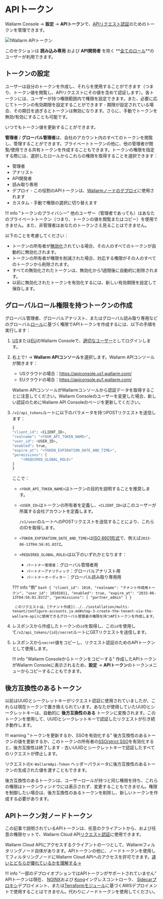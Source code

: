 [user-roles-article]:       ../../user-guides/settings/users.ja.md#user-roles
[img-api-tokens-edit]:      ../../images/api-tokens-edit.png

# APIトークン

Wallarm Console → **設定** → **APIトークン**で、[APIリクエスト認証](../../api/overview.ja.md)のためのトークンを管理できます。

![!Wallarm APIトークン][img-api-tokens-edit]

このセクションは **読み込み専用** および **API開発者** を除く **[全てのロール][user-roles-article]**のユーザーが利用できます。

## トークンの設定

ユーザーは自分のトークンを作成し、それらを使用することができます（つまり、トークン値を閲覧し、APIリクエストにその値を含めて認証します）。各トークンには、ユーザーが持つ権限範囲内で権限を設定できます。また、必要に応じてトークンの有効期限を設定することができます - 期限が設定されている場合、その期日を過ぎるとトークンは無効になります。さらに、手動でトークンを無効/有効にすることも可能です。

いつでもトークン値を更新することができます。

**管理者** / **グローバル管理者**は、会社のアカウント内のすべてのトークンを閲覧し、管理することができます。プライベートトークンの他に、他の管理者が閲覧/使用できる共有トークンを作成することもできます。トークンの権限を指定する際には、選択したロールからこれらの権限を取得することを選択できます：

* 管理者
* アナリスト
* API開発者
* 読み取り専用
* デプロイ - この役割のAPIトークンは、[Wallarmノードのデプロイ](../../user-guides/nodes/nodes.ja.md#creating-a-node)に使用されます
* カスタム - 手動で権限の選択に切り替えます

!!! info "トークンのプライバシー"
    他のユーザー（管理者であっても）はあなたのプライベートトークン（つまり、トークンの値を閲覧またはコピー）を使用できません。また、非管理者はあなたのトークンさえ見ることはできません。

以下のことを考慮してください：

* トークンの所有者が[無効化](../../user-guides/settings/users.ja.md#disable-access-for-a-user)されている場合、その人のすべてのトークンが自動的に無効化されます。
* トークンの所有者が権限を削減された場合、対応する権限がその人のすべてのトークンから削除されます。
* すべての無効化されたトークンは、無効化から1週間後に自動的に削除されます。
* 以前に無効化されたトークンを有効化するには、新しい有効期限を設定して保存します。

## グローバルロール権限を持つトークンの作成

グローバル管理者、グローバルアナリスト、またはグローバル読み取り専用などのグローバル[ロール](../../user-guides/settings/users.ja.md#user-roles)に基づく権限でAPIトークンを作成するには、以下の手順を実行します：

1. [US](https://us1.my.wallarm.com/)または[EU](https://my.wallarm.com/)のWallarm Consoleで、[適切なユーザー](#configuring-tokens)としてログインします。
1. 右上で`?` → **Wallarm APIコンソール**を選択します。Wallarm APIコンソールが開きます：

   * USクラウドの場合：https://apiconsole.us1.wallarm.com/
   * EUクラウドの場合：https://apiconsole.eu1.wallarm.com/

    Wallarm APIコンソールがWallarmコンソールから認証データを取得することに注意してください。Wallarm Consoleのユーザーを変更した場合、新しい認証のためにWallarm API Consoleのページを更新してください。

1. `/v2/api_tokens`ルートに以下のパラメータを持つPOSTリクエストを送信します：

    ```bash
    {
    "client_id": <CLIENT_ID>,
    "realname": "<YOUR_API_TOKEN_NAME>",
    "user_id": <USER_ID>,
    "enabled": true,
    "expire_at": "<TOKEN_EXPIRATION_DATE_AND_TIME>",
    "permissions": [
        "<REQUIRED_GLOBAL_ROLE>"
    ]
    }
    ```

    ここで：

    * `<YOUR_API_TOKEN_NAME>`はトークンの目的を説明することを推奨します。
    * `<USER_ID>`はトークンの所有者を定義し、`<CLIENT_ID>`はこのユーザーが所属する会社アカウントを定義します。
    
        `/v1/user`のルートへのPOSTリクエストを送信することにより、これらのIDを取得します。

    * `<TOKEN_EXPIRATION_DATE_AND_TIME>`は[ISO 8601形式](https://www.cl.cam.ac.uk/~mgk25/iso-time.html)で、例えば`2033-06-13T04:56:01.037Z`。
    * `<REQUIRED_GLOBAL_ROLE>`は以下のいずれかとなります：
        
        * `パートナー管理者`：グローバル管理者用
        * `パートナーアナリティック`：グローバルアナリスト用
        * `パートナーオーディター`：グローバル読み取り専用用

    ??? info "例"
        ```bash
        {
        "client_id": 1010,
        "realname": "テナント作成用トークン",
        "user_id": 10101011,
        "enabled": true,
        "expire_at": "2033-06-13T04:56:01.037Z",
        "permissions": [
            "partner_admin"
        ]
        }
        ```

        このリクエストは、[テナント作成](../../installation/multi-tenant/configure-accounts.ja.md#step-3-create-the-tenant-via-the-wallarm-api)に使用できるグローバル管理者の権限を持つAPIトークンを作成します。

1. レスポンスから作成したトークンの`id`を取得し、この`id`を使用して`/v2/api_tokens/{id}/secret`ルートにGETリクエストを送信します。
1. レスポンスから`secret`値をコピーし、リクエスト認証のためのAPIトークンとして使用します。

    !!! info "Wallarm Consoleからトークンをコピーする"
        作成したAPIトークンがWallarm Consoleに表示されるため、**設定** → **APIトークン**のトークンメニューからコピーすることもできます。

## 後方互換性のあるトークン

以前はUUIDとシークレットキーがリクエスト認証に使用されていましたが、これらは現在トークンで置き換えられています。あなたが使用していたUUIDとシークレットキーは、自動的に **後方互換性のある** トークンに変換されます。このトークンを使用して、UUIDとシークレットキーで認証したリクエストが引き続き動作します。

!!! warning "トークンを更新するか、SSOを有効化する"
    後方互換性のあるトークンの値を更新するか、このトークンの所有者の[SSO/strict SSO](../../admin-en/configuration-guides/sso/employ-user-auth.ja.md)を有効化すると、後方互換性は終了します - 古いUUIDとシークレットキーで認証したすべてのリクエストが停止します。

リクエストの`X-WallarmApi-Token` ヘッダーパラメータに後方互換性のあるトークンの生成された値を渡すこともできます。

後方互換性のあるトークンは、ユーザーロールが持つと同じ権限を持ち、これらの権限はトークンウィンドウには表示されず、変更することもできません。権限を制御したい場合は、後方互換性のあるトークンを削除し、新しいトークンを作成する必要があります。

## APIトークン対ノードトークン

この記事で説明されているAPIトークンは、任意のクライアントから、および任意の権限セットで、Wallarm Cloud API[リクエスト認証](../../api/overview.ja.md)に使用できます。

Wallarm Cloud APIにアクセスするクライアントの一つとして、Wallarmフィルタリングノード自体があります。APIトークンの他に、ノードトークンを使用してフィルタリングノードにWallarm Cloud APIへのアクセスを許可できます。[違いとどちらが優れているかを理解する→](../../user-guides/nodes/nodes.ja.md#api-and-node-tokens-for-node-creation)

!!! info "一部のデプロイオプションではAPIトークンがサポートされていません"
    APIトークンは現在、 [NGINX](../../admin-en/installation-kubernetes-en.ja.md)および [Kong](../../installation/kubernetes/kong-ingress-controller/deployment.ja.md)イングレスコントローラ、 [Sidecarプロキシ](../../installation/kubernetes/sidecar-proxy/deployment.ja.md)デプロイメント、または[Terraformモジュール](../../installation/cloud-platforms/aws/terraform-module/overview.ja.md)に基づくAWSデプロイメントで使用することはできません。代わりにノードトークンを使用してください。